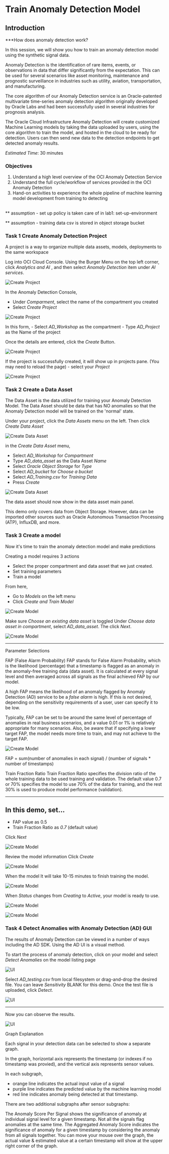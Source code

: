 # Train Anomaly Detection Model

## Introduction


***How does anomaly detection work? 

In this session, we will show you how to train an anomaly detection model using the synthetic signal data.

Anomaly Detection is the identification of rare items, events, or observations in data that differ significantly from the expectation. This can be used for several scenarios like asset monitoring, maintenance and prognostic surveillance in industries such as utility, aviation, transportation, and manufacturing.

The core algorithm of our Anomaly Detection service is an Oracle-patented multivariate time-series anomaly detection algorithm originally developed by Oracle Labs and had been successfully used in several industries for prognosis analysis.

The Oracle Cloud Infrastructure Anomaly Detection will create customized Machine Learning models by taking the data uploaded by users, using the core algorithm to train the model, and hosted in the cloud to be ready for detection. Users can then send new data to the detection endpoints to get detected anomaly results.

*Estimated Time*: 30 minutes

### Objectives
1. Understand a high level overview of the OCI Anomaly Detection Service
2. Understand the full cycle/workflow of services provided in the OCI Anomaly Detection
3. Hand-on activities to experience the whole pipeline of machine learning model development from training to detecting
##

** assumption - set up policy is taken care of in lab1: set-up-environment

** assumption - training data csv is stored in object storage bucket

### Task 1 Create Anomaly Detection Project

A project is a way to organize multiple data assets, models, deployments to the same workspace

Log into OCI Cloud Console. Using the Burger Menu on the top left corner, click *Analytics and AI* , and then select *Anomaly Detection* item under *AI services*.

![Create Project](./images/imageCP1.png " ")

In the Anomaly Detection Console,
   - Under *Comparment*, select the name of the compartment you created 
   - Select *Create Project*

![Create Project](./images/imageCP2.png " ")

In this form,
    - Select *AD_Workshop* as the compartment
    - Type *AD_Project* as the Name of the project

Once the details are entered, click the *Create* Button.

![Create Project](./images/imageCP3.png " ")

 If the project is successfully created, it will show up in projects pane. (You may need to reload the page)
    - select your *Project*

![Create Project](./images/imageCP4.png " ")


### Task 2 Create a Data Asset

The Data Asset is the data utilized for training your Anomaly Detection Model. The Data Asset should be data that has NO anomalies so that the Anomaly Detection model will be trained on the 'normal' state. 

Under your project, click the *Data Assets* menu on the left. Then click *Create Data Asset*

![Create Data Asset](./images/imageCDA1.png " ")

in the _Create Data Asset_ menu, 
- Select *AD_Workshop* for _Compartment_
- Type *AD_data_asset* as the Data Asset _Name_
- Select *Oracle Object Storage* for _Type_
- Select *AD_bucket* for _Choose a bucket_ 
- Select *AD_Training.csv* for _Training Data_
- Press *Create*

![Create Data Asset](./images/imageCDA2.png " ")

The data asset should now show in the data asset main panel.

This demo only covers data from Object Storage. However, data can be imported other sources such as Oracle Autonomous Transaction Processing (ATP), InfluxDB, and more. 


### Task 3 Create a model

Now it's time to train the anomaly detection model and make predictions

Creating a model requires 3 actions
- Select the proper compartment and data asset that we just created.
- Set training parameters
- Train a model

From here, 
- Go to _Models_ on the left menu
- Click _Create and Train Model_

![Create Model](./images/imageCM1.png " ")

Make sure _Choose an existing data asset_ is toggled
Under _Choose data asset in compartment_, select *AD_data_asset*. The click _Next_. 

![Create Model](./images/imageCM2.png " ")

_________________________________________________________________

Parameter Selections

FAP (False Alarm Probability)
FAP stands for False Alarm Probability, which is the likelihood (percentage) that a timestamp is flagged as an anomaly in the anomaly-free training data (data asset). It is calculated at every signal level and then averaged across all signals as the final achieved FAP by our model.

A high FAP means the likelihood of an anomaly flagged by Anomaly Detection (AD) service to be a _false alarm_ is high. If this is not desired, depending on the sensitivity requirements of a user, user can specify it to be low.

Typically, FAP can be set to be around the same level of percentage of anomalies in real business scenarios, and a value 0.01 or 1% is relatively appropriate for many scenarios. Also, be aware that if specifying a lower target FAP, the model needs more time to train, and may not achieve to the target FAP.

![Create Model](./images/FAP_Formula.png " ")

FAP = sum(number of anomalies in each signal) / (number of signals * number of timestamps)

Train Fraction Ratio
Train Fraction Ratio specifies the division ratio of the whole training data to be used training and validation. The default value 0.7 or 70% specifies the model to use 70% of the data for training, and the rest 30% is used to produce model performance (validation).

_________________________________________________________________


In this demo, set...
- 
- FAP value as 0.5
- Train Fraction Ratio as *0.7* (default value)

Click _Next_ 

![Create Model](./images/imageCM3.png " ")

Review the model information
Click _Create_

![Create Model](./images/imageCM4.png " ")

When the model It will take 10-15 minutes to finish training the model. 

![Create Model](./images/imageCM5.png " ")

When _Status_ changes from _Creating_ to _Active_, your model is ready to use.

![Create Model](./images/imageCM6.png " ")

![Create Model](./images/imageCM7.png " ")

### Task 4 Detect Anomalies with Anomaly Detection (AD) GUI

The results of Anomaly Detection can be viewed in a number of ways including the AD SDK. Using the AD UI is a visual method.

To start the process of anomaly detection, click on your model and select _Detect Anomalies_ on the model listing page

![UI](./images/imageUI1.png " ")

Select *AD_testing.csv* from local filesystem or drag-and-drop the desired file.
You can leave _Sensitivity_ BLANK for this demo. 
Once the test file is uploaded, click _Detect_.  

![UI](./images/imageUI2.png " ")



_____________________________________

Now you can observe the results. 

![UI](./images/imageUI3.png " ")

Graph Explanation

Each signal in your detection data can be selected to show a separate graph.

In the graph, horizontal axis represents the timestamp (or indexes if no timestamp was provied), and the vertical axis represents sensor values.

In each subgraph, 
- orange line indicates the actual input value of a signal
- purple line indicates the predicted value by the machine learning model
- red line indicates anomaly being detected at that timestamp.

There are two additional subgraphs after sensor subgraphs:

The Anomaly Score Per Signal shows the significance of anomaly at individual signal level for a given timestamp. Not all the signals flag anomalies at the same time.
The Aggregated Anomaly Score indicates the significance of anomaly for a given timestamp by considering the anomaly from all signals together.
You can move your mouse over the graph, the actual value & estimated value at a certain timestamp will show at the upper right corner of the graph.



